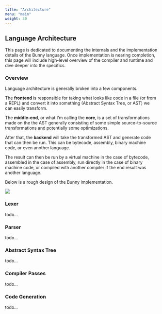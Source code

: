 ```yaml
---
title: "Architecture"
menu: "main"
weight: 30
---
```


## Language Architecture

This page is dedicated to documenting the internals and the implementation details of the Bunny language. Once implementation is nearing completion, this page will include high-level overview of the compiler and runtime and dive deeper into the specifics.

### Overview

Language architecture is generally broken into a few components.

The **frontend** is responsible for taking what looks like code in a file (or from a REPL) and convert it into something (Abstract Syntax Tree, or AST) we can easily transform.

The **middle-end**, or what I'm calling the **core**, is a set of transformations made on the the AST generally consisting of some simple source-to-source transformations and potentially some optimizations.

After that, the **backend** will take the transformed AST and generate code that can then be run. This can be bytecode, assembly, binary machine code, or even another language. 

The result can then be run by a virtual machine in the case of bytecode, assembled in the case of assembly, run directly in the case of binary machine code, or compiled with another compiler if the end result was another language.

Below is a rough design of the Bunny implementation.

![](/images/bunny-compiler-architecture.svg)

### Lexer

todo...

### Parser

todo...

### Abstract Syntax Tree

todo...

### Compiler Passes

todo...

### Code Generation

todo...
